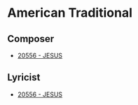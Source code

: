 # American Traditional

## Composer

- [20556 - JESUS](/hymns/20556.md)

## Lyricist

- [20556 - JESUS](/hymns/20556.md)

